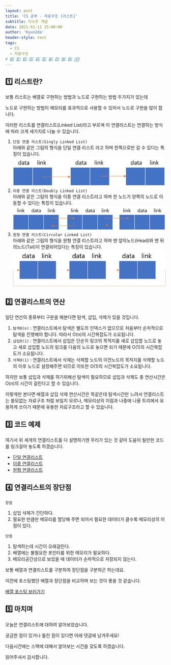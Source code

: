 ```yaml
---
layout: post
title: 'CS 공부 - 자료구조 [리스트]'
subtitle: 리스트 개념
date: 2021-01-11 15:00:00
author: 'Kyun2da'
header-style: text
tags:
  - CS
  - 자료구조
# 0️⃣ 1️⃣ 2️⃣ 3️⃣ 4️⃣ 5️⃣ 6️⃣ 7️⃣ 8️⃣ 9️⃣ 🔟
---
```


## 1️⃣ 리스트란?

보통 리스트는 배열로 구현하는 방법과 노드로 구현하는 방법 두가지가 있는데

노드로 구현하는 방법이 메모리를 효과적으로 사용할 수 있어서 노드로 구현을 많이 합니다.

이러한 리스트를 연결리스트(Linked List)라고 부르며 이 연결리스트는 연결하는 방식에 따라 크게 세가지로 나눌 수 있습니다.

1. `단일 연결 리스트(Singly Linked List)`  
   아래와 같은 그림의 형식을 단일 연결 리스트 라고 하며 한쪽으로만 갈 수 있다는 특징이 있습니다.
   ![단일 연결 리스트](/img/cs/singlyLinkedList.png)
2. `이중 연결 리스트(Doubly Linked List)`  
   아래와 같은 그림의 형식을 이중 연결 리스트라고 하며 한 노드가 양쪽의 노드로 이동할 수 있다는 특징이 있습니다.
   ![이중 연결 리스트](/img/cs/doublyLinkedList.png)
3. `원형 연결 리스트(Circular Linked List)`  
   아래와 같은 그림의 형식을 원형 연결 리스트라고 하며 맨 앞의노드(Head)와 맨 뒤의노드(Tail)이 연결되어있다는 특징이 있습니다.
   ![원형 연결 리스트](/img/cs/circularLinkedList.png)

## 2️⃣ 연결리스트의 연산

일단 연산의 종류부터 구분을 해본다면 탐색, 삽입, 삭제가 있을 것입니다.

1. `탐색O(n)` : 연결리스트에서 탐색은 별도의 인덱스가 없으므로 처음부터 순차적으로 탐색을 진행해야 합니다. 따라서 O(n)의 시간복잡도가 소요됩니다.
2. `삽입O(1)` : 연결리스트에서 삽입은 단순히 링크의 목적지를 새로 삽입할 노드로 놓고 새로 삽입할 노드의 링크를 다음의 노드로 놓으면 되기 때문에 O(1)의 시간복잡도가 소요됩니다.
3. `삭제O(1)` : 연결리스트에서 삭제는 삭제할 노드의 이전노드의 목적지를 삭제할 노드의 이후 노드로 설정해주면 되므로 이또한 O(1)의 시간복잡도가 소요됩니다.

하지만 보통 삽입과 삭제를 하기위해선 탐색이 필요하므로 삽입과 삭제도 총 연산시간은 O(n)의 시간이 걸린다고 할 수 있습니다.

이렇게만 본다면 배열과 삽입 삭제 연산시간은 똑같은데 탐색시간만 느려서 연결리스트는 쓸모없는 자료구조 처럼 보일지 모르나, 메모리상의 이점과 나중에 나올 트리에서 유용하게 쓰이기 때문에 유용한 자료구조라고 할 수 있습니다.

## 3️⃣ 코드 예제

여기서 위 세개의 연결리스트를 다 설명하기엔 무리가 있는 것 같아 도움이 될만한 코드를 링크걸어 놓도록 하겠습니다.

- [단일 연결리스트](https://github.com/TheAlgorithms/Python/blob/master/data_structures/linked_list/singly_linked_list.py)
- [이중 연결리스트](https://github.com/TheAlgorithms/Python/blob/master/data_structures/linked_list/doubly_linked_list.py)
- [원형 연결리스트](https://github.com/TheAlgorithms/Python/blob/master/data_structures/linked_list/circular_linked_list.py)

## 4️⃣ 연결리스트의 장단점

`장점`

1. 삽입 삭제가 간단하다.
2. 필요한 만큼만 메모리를 할당해 주면 되어서 필요한 데이터가 클수록 메모리상의 이점이 있다.

`단점`

1. 탐색하는데 시간이 오래걸린다.
2. 배열에는 불필요한 포인터를 위한 메모리가 필요하다.
3. 메모리공간상으로 보았을 때 데이터가 순차적으로 저장되지 않는다.

보통 배열과 연결리스트를 구분하여 장단점을 구분하곤 하는데요.

이전에 포스팅했던 배열과 장단점을 비교하며 보는 것이 좋을 것 같습니다.

[배열 포스팅 보러가기](https://kyun2da.github.io/2021/01/10/array/)

## 5️⃣ 마치며

오늘은 연결리스트에 대하여 알아보았습니다.

궁금한 점이 있거나 틀린 점이 있다면 아래 댓글에 남겨주세요!

다음시간에는 스택에 대해서 알아보는 시간을 갖도록 하겠습니다.

읽어주셔서 감사합니다.
